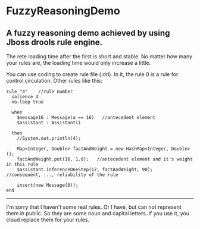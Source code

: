 # FuzzyReasoningDemo
A fuzzy reasoning demo achieved by using Jboss drools rule engine.
---
The rete loading time after the first is short and stable. No matter how many your rules are, the loading time would only increase a little.

You can use coding to create rule file (.drl).
In it, the rule 0 is a rule for control circulation.
Other rules like this:
   
    rule "4"    //rule number
  	  salience 4 
  	  no-loop true
  	
      when
  		$message16 : Message(a == 16)   //antecedent element
  		$assistant : Assistant()
      
      then
      	//System.out.println(4);
  
  		Map<Integer, Double> factAndWeight = new HashMap<Integer, Double>();
   		factAndWeight.put(16, 1.0);   //antecedent element and it's weight in this rule
   		$assistant.inferenceOneStep(17, factAndWeight, 90);   //consequent, ..., reliability of the rule
  
   		insert(new Message(0));
    end

---
I'm sorry that I haven't some real rules. Or I have, but can not represent them in public. So they are some noun and capital letters.
if you use it, you cloud replace them for your rules.
